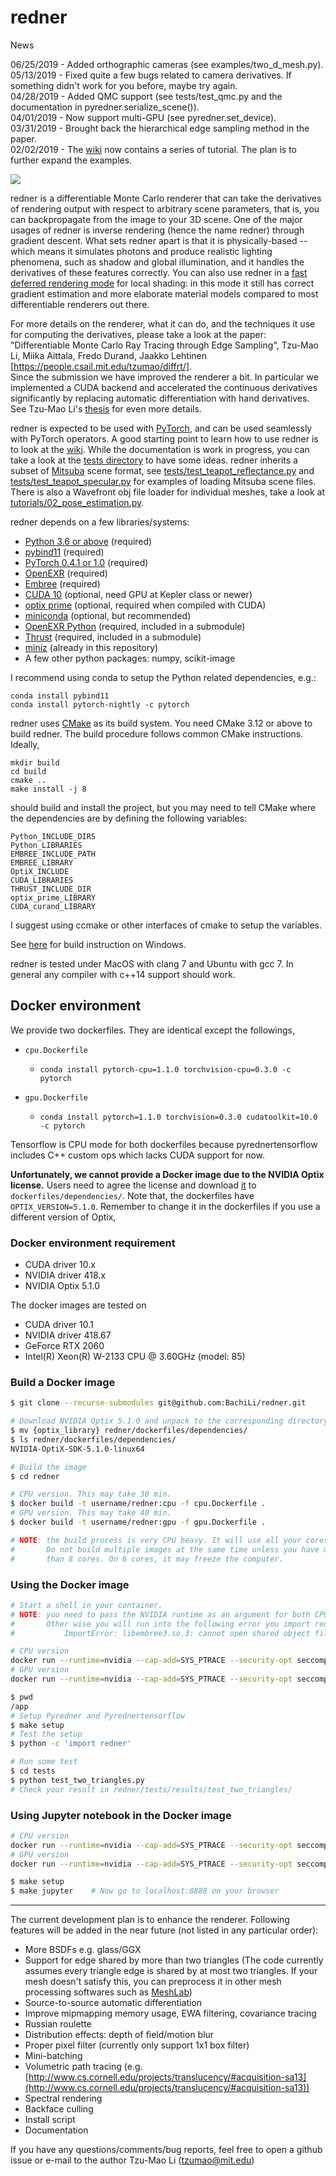 # redner

News

06/25/2019 - Added orthographic cameras (see examples/two_d_mesh.py).  
05/13/2019 - Fixed quite a few bugs related to camera derivatives. If something didn't work for you before, maybe try again.  
04/28/2019 - Added QMC support (see tests/test_qmc.py and the documentation in pyredner.serialize_scene()).  
04/01/2019 - Now support multi-GPU (see pyredner.set\_device).  
03/31/2019 - Brought back the hierarchical edge sampling method in the paper.  
02/02/2019 - The [wiki](https://github.com/BachiLi/redner/wiki) now contains a series of tutorial. The plan is to further expand the examples.  

![](https://people.csail.mit.edu/tzumao/diffrt/teaser.jpg)

redner is a differentiable Monte Carlo renderer that can take the derivatives of rendering output with respect to arbitrary 
scene parameters, that is, you can backpropagate from the image to your 3D scene. One of the major usages of redner is inverse rendering (hence the name redner) through gradient descent. What sets redner apart is that it is physically-based -- which means it simulates photons and produce realistic lighting phenomena, such as shadow and global illumination, and it handles the derivatives of these features correctly. You can also use redner in a [fast deferred rendering mode](https://github.com/BachiLi/redner/wiki/Tutorial-4%3A-fast-deferred-rendering) for local shading: in this mode it still has correct gradient estimation and more elaborate material models compared to most differentiable renderers out there.

For more details on the renderer, what it can do, and the techniques it use for computing the derivatives, please
take a look at the paper:
"Differentiable Monte Carlo Ray Tracing through Edge Sampling", Tzu-Mao Li, Miika Aittala, Fredo Durand, Jaakko Lehtinen
[https://people.csail.mit.edu/tzumao/diffrt/].  
Since the submission we have improved the renderer a bit. In particular we implemented a CUDA backend and accelerated
the continuous derivatives significantly by replacing automatic differentiation with hand derivatives. See Tzu-Mao Li's [thesis](https://people.csail.mit.edu/tzumao/phdthesis/phdthesis.pdf) for even more details.

redner is expected to be used with [PyTorch](https://pytorch.org/), and can be used seamlessly with PyTorch operators. A good starting point to learn how to use redner is to look at the [wiki](https://github.com/BachiLi/redner/wiki).
While the documentation is work in progress, you can take a look at the [tests directory](tests) to have some ideas.
redner inherits a subset of [Mitsuba](http://www.mitsuba-renderer.org) scene format,
see [tests/test_teapot_reflectance.py](https://github.com/BachiLi/redner/blob/master/tests/test_teapot_reflectance.py) and [tests/test_teapot_specular.py](https://github.com/BachiLi/redner/blob/master/tests/test_teapot_specular.py) for examples of loading Mitsuba scene files. There is also a Wavefront obj file loader for individual meshes, take a look at [tutorials/02_pose_estimation.py](https://github.com/BachiLi/redner/blob/master/tutorials/02_pose_estimation.py).

redner depends on a few libraries/systems:
- [Python 3.6 or above](https://www.python.org) (required)
- [pybind11](https://github.com/pybind/pybind11) (required)
- [PyTorch 0.4.1 or 1.0](https://pytorch.org) (required)
- [OpenEXR](https://github.com/openexr/openexr) (required)
- [Embree](https://embree.github.io) (required)
- [CUDA 10](https://developer.nvidia.com/cuda-downloads) (optional, need GPU at Kepler class or newer)
- [optix prime](https://developer.nvidia.com/optix) (optional, required when compiled with CUDA)
- [miniconda](https://conda.io/miniconda.html) (optional, but recommended)
- [OpenEXR Python](https://github.com/jamesbowman/openexrpython) (required, included in a submodule)
- [Thrust](https://thrust.github.io) (required, included in a submodule)
- [miniz](https://github.com/richgel999/miniz) (already in this repository)
- A few other python packages: numpy, scikit-image

I recommend using conda to setup the Python related dependencies, e.g.:
```
conda install pybind11
conda install pytorch-nightly -c pytorch
```

redner uses [CMake](https://cmake.org) as its build system. You need CMake 3.12 or above to build redner.
The build procedure follows common CMake instructions.
Ideally,
```
mkdir build
cd build
cmake ..
make install -j 8
```
should build and install the project, but you may need to tell CMake where the dependencies are by defining
the following variables:
```
Python_INCLUDE_DIRS
Python_LIBRARIES
EMBREE_INCLUDE_PATH
EMBREE_LIBRARY
OptiX_INCLUDE
CUDA_LIBRARIES
THRUST_INCLUDE_DIR
optix_prime_LIBRARY
CUDA_curand_LIBRARY
```
I suggest using ccmake or other interfaces of cmake to setup the variables.

See [here](https://github.com/BachiLi/redner/pull/11) for build instruction on Windows.

redner is tested under MacOS with clang 7 and Ubuntu with gcc 7. In general any compiler with c++14 support should work.

## Docker environment
We provide two dockerfiles. They are identical except the followings,

- `cpu.Dockerfile`
   - `conda install pytorch-cpu=1.1.0 torchvision-cpu=0.3.0 -c pytorch`

- `gpu.Dockerfile`
   - `conda install pytorch=1.1.0 torchvision=0.3.0 cudatoolkit=10.0 -c pytorch`

Tensorflow is CPU mode for both dockerfiles because pyrednertensorflow includes C++ custom ops which lacks CUDA support for now.

**Unfortunately, we cannot provide a Docker image due to the NVIDIA Optix license.** Users need to agree the license and download [it](https://developer.nvidia.com/optix) to `dockerfiles/dependencies/`. Note that, the dockerfiles have `OPTIX_VERSION=5.1.0`. Remember to change it in the dockerfiles if you use a different version of Optix, 

### Docker environment requirement
- CUDA driver 10.x
- NVIDIA driver 418.x
- NVIDIA Optix 5.1.0

The docker images are tested on 
- CUDA driver 10.1
- NVIDIA driver 418.67
- GeForce RTX 2060
- Intel(R) Xeon(R) W-2133 CPU @ 3.60GHz (model: 85)

### Build a Docker image
```bash
$ git clone --recurse-submodules git@github.com:BachiLi/redner.git

# Download NVIDIA Optix 5.1.0 and unpack to the corresponding directory. 
$ mv {optix_library} redner/dockerfiles/dependencies/
$ ls redner/dockerfiles/dependencies/
NVIDIA-OptiX-SDK-5.1.0-linux64

# Build the image
$ cd redner

# CPU version. This may take 30 min.
$ docker build -t username/redner:cpu -f cpu.Dockerfile .
# GPU version. This may take 40 min.
$ docker build -t username/redner:gpu -f gpu.Dockerfile .

# NOTE: the build process is very CPU heavy. It will use all your cores. 
#       Do not build multiple images at the same time unless you have more 
#       than 8 cores. On 6 cores, it may freeze the computer.
```

### Using the Docker image
```bash
# Start a shell in your container. 
# NOTE: you need to pass the NVIDIA runtime as an argument for both CPU and GPU.
#       Other wise you will run into the following error you import redner in Python:
#           ImportError: libembree3.so.3: cannot open shared object file: No such file or directory

# CPU version
docker run --runtime=nvidia --cap-add=SYS_PTRACE --security-opt seccomp=unconfined -it --rm -v /your-path-to/redner:/app -w /app  username/redner:cpu /bin/bash
# GPU version
docker run --runtime=nvidia --cap-add=SYS_PTRACE --security-opt seccomp=unconfined -it --rm -v /your-path-to/redner:/app -w /app  username/redner:gpu /bin/bash

$ pwd
/app
# Setup Pyredner and Pyrednertensorflow
$ make setup
# Test the setup
$ python -c 'import redner'

# Run some test
$ cd tests
$ python test_two_triangles.py
# Check your result in redner/tests/results/test_two_triangles/
```

### Using Jupyter notebook in the Docker image
```bash
# CPU version
docker run --runtime=nvidia --cap-add=SYS_PTRACE --security-opt seccomp=unconfined -p 8888:8888 -it --rm -v /your-path-to/redner:/app -w /app  username/redner:cpu /bin/bash
# GPU version
docker run --runtime=nvidia --cap-add=SYS_PTRACE --security-opt seccomp=unconfined -p 8888:8888 -it --rm -v /your-path-to/redner:/app -w /app  username/redner:gpu /bin/bash

$ make setup
$ make jupyter    # Now go to localhost:8888 on your browser
```
------------------------

The current development plan is to enhance the renderer. Following features will be added in the near future (not listed in any particular order):
- More BSDFs e.g. glass/GGX
- Support for edge shared by more than two triangles
  (The code currently assumes every triangle edge is shared by at most two triangles.
   If your mesh doesn't satisfy this, you can preprocess it in other mesh processing softwares such as [MeshLab](http://www.meshlab.net))
- Source-to-source automatic differentiation
- Improve mipmapping memory usage, EWA filtering, covariance tracing
- Russian roulette
- Distribution effects: depth of field/motion blur
- Proper pixel filter (currently only support 1x1 box filter)
- Mini-batching
- Volumetric path tracing (e.g. [http://www.cs.cornell.edu/projects/translucency/#acquisition-sa13](http://www.cs.cornell.edu/projects/translucency/#acquisition-sa13))
- Spectral rendering
- Backface culling
- Install script
- Documentation

If you have any questions/comments/bug reports, feel free to open a github issue or e-mail to the author
Tzu-Mao Li (tzumao@mit.edu)
